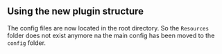 ## Using the new plugin structure

The config files are now located in the root directory. So the `Resources` folder does not exist anymore na the main config has been moved to the `config` folder.
